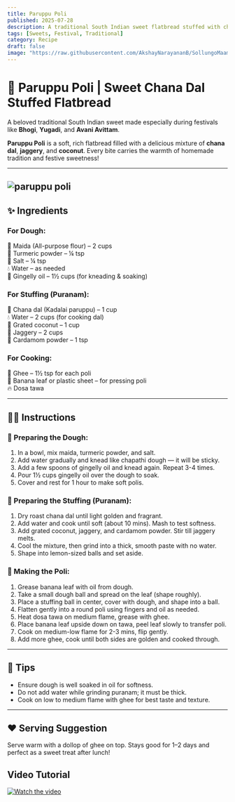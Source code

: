 ```yaml
---
title: Paruppu Poli  
published: 2025-07-28  
description: A traditional South Indian sweet flatbread stuffed with chana dal, jaggery, and coconut — soft, rich, and perfect for festivals.  
tags: [Sweets, Festival, Traditional]  
category: Recipe  
draft: false  
image: "https://raw.githubusercontent.com/AkshayNarayananB/SollungoMaami/master/images/paruppu poli.jpg" 
---
```


# 🌾 Paruppu Poli | Sweet Chana Dal Stuffed Flatbread

A beloved traditional South Indian sweet made especially during festivals like **Bhogi**, **Yugadi**, and **Avani Avittam**.

**Paruppu Poli** is a soft, rich flatbread filled with a delicious mixture of **chana dal**, **jaggery**, and **coconut**. Every bite carries the warmth of homemade tradition and festive sweetness!

---
![paruppu poli](https://raw.githubusercontent.com/AkshayNarayananB/SollungoMaami/master/images/paruppu%20poli.jpg)
---
## ✨ Ingredients

### For Dough:  
🌾 Maida (All-purpose flour) – 2 cups  
💛 Turmeric powder – ¼ tsp  
🧂 Salt – ¼ tsp  
💧 Water – as needed  
🥥 Gingelly oil – 1½ cups (for kneading & soaking)  

### For Stuffing (Puranam):  
🌱 Chana dal (Kadalai paruppu) – 1 cup  
💧 Water – 2 cups (for cooking dal)  
🥥 Grated coconut – 1 cup  
🍬 Jaggery – 2 cups  
🌿 Cardamom powder – 1 tsp  

### For Cooking:  
🧈 Ghee – 1½ tsp for each poli  
🍃 Banana leaf or plastic sheet – for pressing poli  
🔥 Dosa tawa  

---

## 👩‍🍳 Instructions

### 🔸 Preparing the Dough:  
1. In a bowl, mix maida, turmeric powder, and salt.  
2. Add water gradually and knead like chapathi dough — it will be sticky.  
3. Add a few spoons of gingelly oil and knead again. Repeat 3-4 times.  
4. Pour 1½ cups gingelly oil over the dough to soak.  
5. Cover and rest for 1 hour to make soft polis.  

### 🔸 Preparing the Stuffing (Puranam):  
1. Dry roast chana dal until light golden and fragrant.  
2. Add water and cook until soft (about 10 mins). Mash to test softness.  
3. Add grated coconut, jaggery, and cardamom powder. Stir till jaggery melts.  
4. Cool the mixture, then grind into a thick, smooth paste with no water.  
5. Shape into lemon-sized balls and set aside.  

### 🔸 Making the Poli:  
1. Grease banana leaf with oil from dough.  
2. Take a small dough ball and spread on the leaf (shape roughly).  
3. Place a stuffing ball in center, cover with dough, and shape into a ball.  
4. Flatten gently into a round poli using fingers and oil as needed.  
5. Heat dosa tawa on medium flame, grease with ghee.  
6. Place banana leaf upside down on tawa, peel leaf slowly to transfer poli.  
7. Cook on medium-low flame for 2-3 mins, flip gently.  
8. Add more ghee, cook until both sides are golden and cooked through.  

---

## 📝 Tips

- Ensure dough is well soaked in oil for softness.  
- Do not add water while grinding puranam; it must be thick.  
- Cook on low to medium flame with ghee for best taste and texture.  

---

## ❤️ Serving Suggestion

Serve warm with a dollop of ghee on top. Stays good for 1–2 days and perfect as a sweet treat after lunch!


## Video Tutorial

[![Watch the video](https://img.youtube.com/vi/VIDEO_ID/0.jpg)](https://youtu.be/hco5BV__yd4?si=JkvFE4e0YEB8jE5q)
